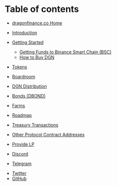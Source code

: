# Table of contents

* [dragonfinance.co Home](https://dragonfinance.co)


* [Introduction](README.md)
* [Getting Started](welcome-start-here/faq-getting-started/README.md)
  * [Getting Funds to Binance Smart Chain (BSC)](welcome-start-here/faq-getting-started/getting-funds-to-binance-smart-chain-bsc.md)
  * [How to Buy DGN](welcome-start-here/faq-getting-started/how-to-buy-dragon.md)
<!-- * [Strategies](welcome-start-here/strategies.md)
* [Autocompounding Vaults](welcome-start-here/autocompounding-vaults.md) -->


* [Tokens](protocol/tokens.md)
* [Boardroom](protocol/boardroom.md)
* [DGN Distribution](protocol/dragon-distribution.md)
* [Bonds (DBOND)](protocol/bonds-mechanism.md)
* [Farms](protocol/farms.md)
* [Roadmap](protocol/roadmap.md)
* [Treasury Transactions](protocol/treasury-transactions.md)
* [Other Protocol Contract Addresses](protocol/other-protocol-contract-addresses.md)


* [Provide LP](helpful-guides/provide-lp.md)

* [Discord](https://discord.gg/8qHSHMdR)
* [Telegram](https://t.me/dragonfinance0)
<!-- * [Medium](https://bombbshare.medium.com)q -->
* [Twitter](https://twitter.com/dragonfinance0)
* [GitHub](https://github.com/DGNfinance)
<!-- * [StaySafu Audit](https://www.staysafu.org/audit/bombmoney) -->
